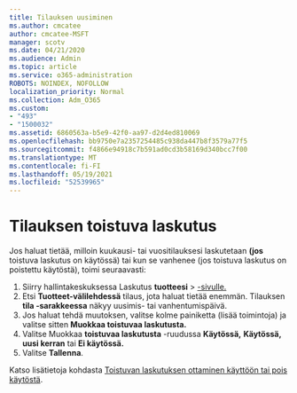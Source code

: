 ```yaml
---
title: Tilauksen uusiminen
ms.author: cmcatee
author: cmcatee-MSFT
manager: scotv
ms.date: 04/21/2020
ms.audience: Admin
ms.topic: article
ms.service: o365-administration
ROBOTS: NOINDEX, NOFOLLOW
localization_priority: Normal
ms.collection: Adm_O365
ms.custom:
- "493"
- "1500032"
ms.assetid: 6860563a-b5e9-42f0-aa97-d2d4ed810069
ms.openlocfilehash: bb9750e7a2357254485c938da447b8f3579a77f5
ms.sourcegitcommit: f4866e94918c7b591ad0cd3b58169d340bcc7f00
ms.translationtype: MT
ms.contentlocale: fi-FI
ms.lasthandoff: 05/19/2021
ms.locfileid: "52539965"
---
```

# <a name="subscription-recurring-billing"></a>Tilauksen toistuva laskutus

Jos haluat tietää, milloin kuukausi- tai vuositilauksesi laskutetaan **(jos** toistuva laskutus on  käytössä) tai kun se vanhenee (jos toistuva laskutus on poistettu käytöstä), toimi seuraavasti:
  
1. Siirry hallintakeskuksessa Laskutus **tuotteesi** \> [-sivulle.](https://go.microsoft.com/fwlink/p/?linkid=842054)
2. Etsi **Tuotteet-välilehdessä** tilaus, jota haluat tietää enemmän. Tilauksen **tila -sarakkeessa** näkyy uusimis- tai vanhentumispäivä.
3. Jos haluat tehdä muutoksen, valitse kolme painiketta (lisää toimintoja) ja valitse sitten **Muokkaa toistuvaa laskutusta.**
4. Valitse Muokkaa **toistuvaa laskutusta** -ruudussa **Käytössä,** **Käytössä, uusi kerran** tai **Ei käytössä.**
5. Valitse **Tallenna**.

Katso lisätietoja kohdasta [Toistuvan laskutuksen ottaminen käyttöön tai pois käytöstä](/microsoft-365/commerce/subscriptions/renew-your-subscription).